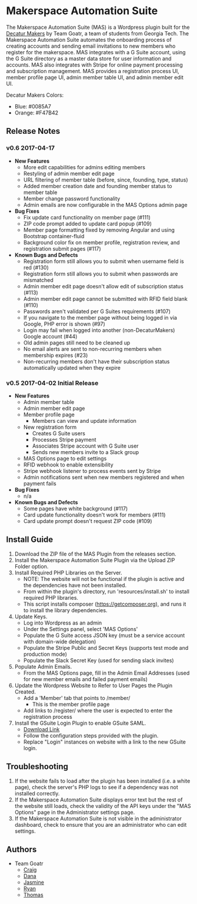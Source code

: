 # Makerspace Automation Suite
The Makerspace Automation Suite (MAS) is a Wordpress plugin built for the [Decatur Makers](https://www.decaturmakers.org/) by Team Goatr, a team of students from Georgia Tech. The Makerspace Automation Suite automates the onboarding process of creating accounts and sending email invitations to new members who register for the makerspace. MAS integrates with a G Suite account, using the G Suite directory as a master data store for user information and accounts. MAS also integrates with Stripe for online payment processing and subscription management. MAS provides a registration process UI, member profile page UI, admin member table UI, and admin member edit UI.

Decatur Makers Colors:
   * Blue: #0085A7
   * Orange: #F47B42

## Release Notes

### v0.6 2017-04-17
* **New Features**
    * More edit capabilities for admins editing members
    * Restyling of admin member edit page
    * URL filtering of member table (before, since, founding, type, status)
    * Added member creation date and founding member status to member table
    * Member change password functionality
    * Admin emails are now configurable in the MAS Options admin page
* **Bug Fixes**
    * Fix update card functionality on member page (#111)
    * ZIP code prompt added to update card popup (#109)
    * Member page formatting fixed by removing Angular and using Bootstrap container-fluid
    * Background color fix on member profile, registration review, and registration submit pages (#117)
* **Known Bugs and Defects**
    * Registration form still allows you to submit when username field is red (#130)
    * Registration form still allows you to submit when passwords are mismatched
    * Admin member edit page doesn't allow edit of subscription status (#113)
    * Admin member edit page cannot be submitted with RFID field blank (#110)
    * Passwords aren't validated per G Suites requirements (#107)
    * If you navigate to the member page without being logged in via Google, PHP error is shown (#97)
    * Login may fail when logged into another (non-DecaturMakers) Google account (#44)
    * Old admin pages still need to be cleaned up
    * No email alerts are sent to non-recurring members when membership expires (#23)
    * Non-recurring members don't have their subscription status automatically updated when they expire

### v0.5 2017-04-02 Initial Release
* **New Features**
    * Admin member table
    * Admin member edit page
    * Member profile page
        * Members can view and update information
    * New registration form
        * Creates G Suite users
        * Processes Stripe payment
        * Associates Stripe account with G Suite user
        * Sends new members invite to a Slack group
    * MAS Options page to edit settings
    * RFID webhook to enable extensibility
    * Stripe webhook listener to process events sent by Stripe
    * Admin notifications sent when new members registered and when payment fails
* **Bug Fixes**
    * n/a
* **Known Bugs and Defects**
    * Some pages have white background (#117)
    * Card update functionality doesn't work for members (#111)
    * Card update prompt doesn't request ZIP code (#109)

## Install Guide
1. Download the ZIP file of the MAS Plugin from the releases section.
2. Install the Makerspace Automation Suite Plugin via the Upload ZIP Folder option.
3. Install Required PHP Libraries on the Server.
    * NOTE: The website will not be functional if the plugin is active and the dependencies have not been installed.
    * From within the plugin's directory, run 'resources/install.sh' to install required PHP libraries.
    * This script installs composer (https://getcomposer.org), and runs it to install the library dependencies.
4. Update Keys.
    * Log into Wordpress as an admin
    * Under the Settings panel, select 'MAS Options'
    * Populate the G Suite access JSON key (must be a service account with domain-wide delegation)
    * Populate the Stripe Public and Secret Keys (supports test mode and production mode)
    * Populate the Slack Secret Key (used for sending slack invites)
5. Populate Admin Emails.
    * From the MAS Options page, fill in the Admin Email Addresses (used for new member emails and failed payment emails)
6. Update the Wordpress Website to Refer to User Pages the Plugin Created.
    * Add a 'Member' tab that points to /member/
        * This is the member profile page
    * Add links to /register/ where the user is expected to enter the registration process
7. Install the GSuite Login Plugin to enable GSuite SAML.
    * [Download Link](https://wordpress.org/plugins/miniorange-google-apps-login/)
    * Follow the configuration steps provided with the plugin.
    * Replace "Login" instances on website with a link to the new GSuite login.

## Troubleshooting
1. If the website fails to load after the plugin has been installed (i.e. a white page), check the server's PHP logs to see if a dependency was not installed correctly.
2. If the Makerspace Automation Suite displays error text but the rest of the website still loads, check the validity of the API keys under the "MAS Options" page in the Administrator settings page.
3. If the Makerspace Automation Suite is not visible in the administrator dashboard, check to ensure that you are an administrator who can edit settings.

## Authors
* Team Goatr
    * [Craig](https://github.com/cmowenby)
    * [Dana](https://github.com/danaalyse)
    * [Jasmine](https://github.com/jmbrown864)
    * [Ryan](https://github.com/ryanstrat)
    * [Thomas](https://github.com/thomascoe)
